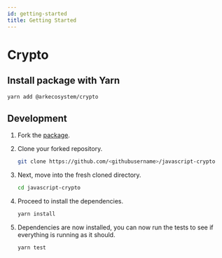 ```yaml
---
id: getting-started
title: Getting Started
---
```


# Crypto

## Install package with Yarn

```bash
yarn add @arkecosystem/crypto
```

## Development

1. Fork the [package](https://github.com/ARKEcosystem/javascript-crypto).
2. Clone your forked repository.

   ```bash
   git clone https://github.com/<githubusername>/javascript-crypto
   ```

3. Next, move into the fresh cloned directory.

   ```bash
   cd javascript-crypto
   ```

4. Proceed to install the dependencies.

   ```bash
   yarn install
   ```

5. Dependencies are now installed, you can now run the tests to see if everything is running as it should.

   ```bash
   yarn test
   ```

